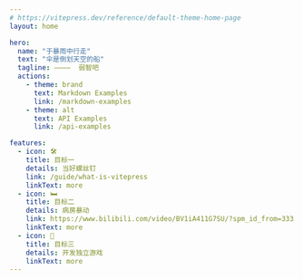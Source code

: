 ```yaml
---
# https://vitepress.dev/reference/default-theme-home-page
layout: home

hero:
  name: "于暴雨中行走"
  text: "伞是倒划天空的船"
  tagline: ————  弱智吧
  actions:
    - theme: brand
      text: Markdown Examples
      link: /markdown-examples
    - theme: alt
      text: API Examples
      link: /api-examples

features:
  - icon: 🛠️                          
    title: 目标一                       
    details: 当好螺丝钉
    link: /guide/what-is-vitepress
    linkText: more
  - icon: 🛏️
    title: 目标二
    details: 病房暴动
    link: https://www.bilibili.com/video/BV1iA411G7SU/?spm_id_from=333.788&vd_source=e36103031144dca10ac67f24e861ac18
    linkText: more
  - icon: 🌟
    title: 目标三
    details: 开发独立游戏
    linkText: more
---
```

